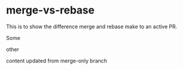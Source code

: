 # merge-vs-rebase

This is to show the difference merge and rebase make to an active PR.

Some

other

content updated from merge-only branch
